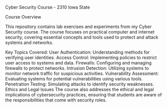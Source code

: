 Cyber Security Course - 2310 Iowa State

Course Overview

This repository contains lab exercises and experiments from my Cyber Security course. The course focuses on practical computer and internet security, covering essential concepts and tools used to protect and attack systems and networks.

Key Topics Covered:
User Authentication: Understanding methods for verifying user identities.
Access Control: Implementing policies to restrict user access to systems and data.
Firewalls: Configuring and managing firewalls to protect networks.
Intrusion Detection: Utilizing systems to monitor network traffic for suspicious activities.
Vulnerability Assessment: Evaluating systems for potential vulnerabilities using various tools.
Penetration Testing: Simulating attacks to identify security weaknesses.
Ethics and Legal Issues
The course also addresses the ethical and legal implications of cybersecurity practices, ensuring that students are aware of the responsibilities that come with security roles.
